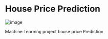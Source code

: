 # House Price Prediction

![image](https://github.com/DaramNikhil/House-Price-Prediction-/assets/117379132/f717f549-af0f-40cb-a5f8-4c4e36f2faea)

Machine Learning project house price Prediction 


